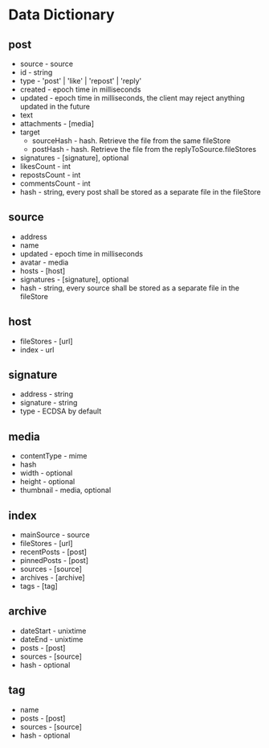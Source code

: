 # Data Dictionary

## post
* source - source
* id - string
* type - 'post' | 'like' | 'repost' | 'reply'
* created - epoch time in milliseconds
* updated - epoch time in milliseconds, the client may reject anything updated in the future
* text
* attachments - [media]
* target
  * sourceHash - hash. Retrieve the file from the same fileStore
  * postHash - hash. Retrieve the file from the replyToSource.fileStores
* signatures - [signature], optional 
* likesCount - int
* repostsCount - int
* commentsCount - int
* hash - string, every post shall be stored as a separate file in the fileStore

## source
* address
* name
* updated - epoch time in milliseconds
* avatar - media
* hosts - [host]
* signatures - [signature], optional
* hash - string, every source shall be stored as a separate file in the fileStore

## host
* fileStores - [url]
* index - url

## signature
* address - string
* signature - string
* type - ECDSA by default

## media
* contentType - mime
* hash
* width - optional
* height - optional
* thumbnail - media, optional

## index
* mainSource - source
* fileStores - [url]
* recentPosts - [post]
* pinnedPosts - [post]
* sources - [source]
* archives - [archive]
* tags - [tag]

## archive
* dateStart - unixtime
* dateEnd - unixtime
* posts - [post]
* sources - [source]
* hash - optional

## tag
* name
* posts - [post]
* sources - [source]
* hash - optional
